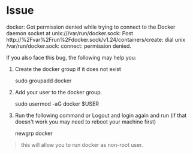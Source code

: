 # Issue

docker: Got permission denied while trying to connect to the Docker daemon socket at unix:///var/run/docker.sock: Post http://%2Fvar%2Frun%2Fdocker.sock/v1.24/containers/create: dial unix /var/run/docker.sock: connect: permission denied.


If you also face this bug, the following may help you:

1. Create the docker group if it does not exist

    sudo groupadd docker

1. Add your user to the docker group.

    sudo usermod -aG docker $USER

1. Run the following command or Logout and login again and run (if that doesn't work you may need to reboot your machine first)

    newgrp docker

<blockquote>
this will allow you to run docker as non-root user.
</blockquote>
